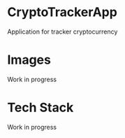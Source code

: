 # CryptoTrackerApp
Application for tracker cryptocurrency

# Images
Work in progress
# Tech Stack
Work in progress

